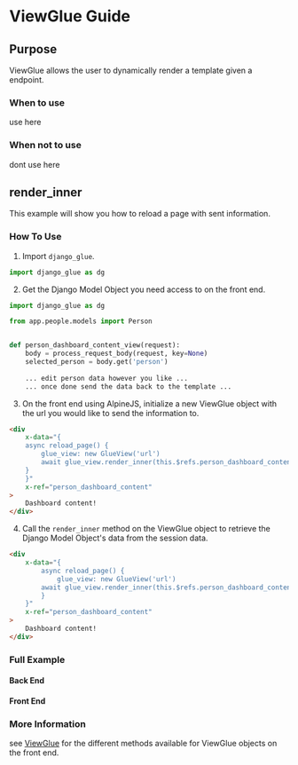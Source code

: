 # ViewGlue Guide

## Purpose
ViewGlue allows the user to dynamically render a template given a endpoint.

### When to use
use here

### When not to use
dont use here

## render_inner
This example will show you how to reload a page with sent information.

### How To Use
1. Import `django_glue`.
``` python
import django_glue as dg
```

2. Get the Django Model Object you need access to on the front end.
``` python
import django_glue as dg

from app.people.models import Person


def person_dashboard_content_view(request):
    body = process_request_body(request, key=None)
    selected_person = body.get('person')
    
    ... edit person data however you like ...
    ... once done send the data back to the template ...
```

3. On the front end using AlpineJS, initialize a new ViewGlue object with the url you would like to send the information to.
```html
<div 
    x-data="{
    async reload_page() {
        glue_view: new GlueView('url')
        await glue_view.render_inner(this.$refs.person_dashboard_content)
    }
    }"
    x-ref="person_dashboard_content"
>
    Dashboard content!
</div>
```

4. Call the `render_inner` method on the ViewGlue object to retrieve the Django Model Object's data from the session data.
```html
<div 
    x-data="{
        async reload_page() {
            glue_view: new GlueView('url')
        await glue_view.render_inner(this.$refs.person_dashboard_content)
        }
    }"
    x-ref="person_dashboard_content"
>
    Dashboard content!
</div>
```

### Full Example

#### Back End


#### Front End


### More Information
see [ViewGlue](http://django-glue.stratusadv.com/api/javascript/view_glue/)
for the different methods available for ViewGlue objects on the front end.
